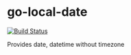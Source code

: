 # go-local-date

[![Build Status](https://github.com/koh789/go-local-date/actions/workflows/test.yml/badge.svg?branch=main)](https://github.com/koh789/go-local-date/actions?query=branch%3Amaster)

Provides date, datetime without timezone
